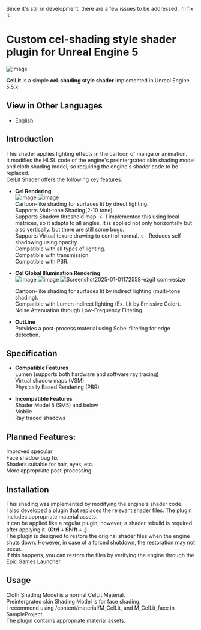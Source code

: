 Since it's still in development, there are a few issues to be addressed. I'll fix it.

# **Custom cel-shading style shader plugin for Unreal Engine 5**  
![image](https://github.com/user-attachments/assets/7f6499cb-f121-48c4-b890-7fef917d15d5)

**CelLit** is a simple **cel-shading style shader** implemented in Unreal Engine 5.5.x

## View in Other Languages
- [English](README.md)
  
## Introduction
This shader applies lighting effects in the cartoon of manga or animation.  
It modifies the HLSL code of the engine's preintergrated skin shading model and cloth shading model, so requiring the engine's shader code to be replaced.  
CelLit Shader offers the following key features:   

- **Cel Rendering**  
![image](https://github.com/user-attachments/assets/66d64d91-9b88-44de-b423-08b1c2717e1e)
![image](https://github.com/user-attachments/assets/d48658db-e579-4072-a6d8-e7914df16aa8)  
  Cartoon-like shading for surfaces lit by direct lighting.  
  Supports Mult-tone Shading(2-10 tone).  
  Supports Shadow threshold map.  <- I implemented this using local matrices, so it adapts to all angles. It is applied not only horizontally but also vertically. but there are still some bugs.  
  Supports Virtual texure drawing to control normal.  <-- 
  Reduces self-shadowing using opacity.  
  Compatible with all types of lighting.  
  Compatible with transmission.  
  Compatible with PBR.  

- **Cel Global Illumination Rendering**  
![image](https://github.com/user-attachments/assets/027efb89-a434-4478-89d4-94c5f97abd27)
![image](https://github.com/user-attachments/assets/a0974b52-36d0-41f8-9ac9-3b52ad72c7d8)
 ![Screenshot2025-01-01172558-ezgif com-resize](https://github.com/user-attachments/assets/fe3abbf7-48d6-44dc-9cdf-693a3e9100b8)  

  Cartoon-like shading for surfaces lit by indirect lighting (multi-tone shading).  
  Compatible with Lumen indirect lighting (Ex. Lit by Emissive Color).  
  Noise Attenuation through Low-Frequency Filtering.  
  
- **OutLine**  
  Provides a post-process material using Sobel filtering for edge detection.  

## Specification
- **Compatible Features**  
  Lumen (supports both hardware and software ray tracing)  
  Virtual shadow maps (VSM)  
  Physically Based Rendering (PBR)  
    
- **Incompatible Features**  
  Shader Model 5 (SM5) and below  
  Mobile  
  Ray traced shadows

## Planned Features:  
Improved specular  
Face shadow bug fix  
Shaders suitable for hair, eyes, etc.  
More appropriate post-processing  
  
## Installation
This shading was implemented by modifying the engine's shader code.  
I also developed a plugin that replaces the relevant shader files. The plugin includes appropriate material assets.  
It can be applied like a regular plugin; however, a shader rebuild is required after applying it. **(Ctrl + Shift + .)**  
The plugin is designed to restore the original shader files when the engine shuts down. However, in case of a forced shutdown, the restoration may not occur.  
If this happens, you can restore the files by verifying the engine through the Epic Games Launcher.  

## Usage
  Cloth Shading Model is a normal CelLit Material.  
  Preintergrated skin Shading Model is for face shading.  
  I recommend using /content/material/M_CelLit, and M_CelLit_face in SampleProject.  
  The plugin contains appropriate material assets.  
